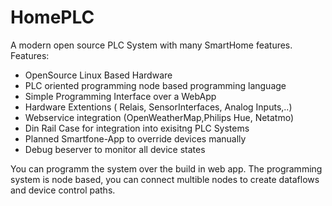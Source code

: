 # HomePLC
A modern open source PLC System with many SmartHome features. 
Features:
+ OpenSource Linux Based Hardware
+ PLC oriented programming node based programming language
+ Simple Programming Interface over a WebApp
+ Hardware Extentions ( Relais, SensorInterfaces, Analog Inputs,..)
+ Webservice integration (OpenWeatherMap,Philips Hue, Netatmo)
+ Din Rail Case for integration into exisitng PLC Systems
+ Planned Smartfone-App to override devices manually
+ Debug beserver to monitor all device states

You can programm the system over the build in web app. The programming system is node based, you can connect multible nodes to create dataflows and device control paths.
